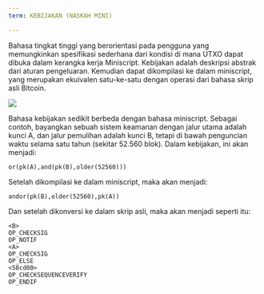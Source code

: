 ```yaml
---
term: KEBIJAKAN (NASKAH MINI)

---
```

Bahasa tingkat tinggi yang berorientasi pada pengguna yang memungkinkan spesifikasi sederhana dari kondisi di mana UTXO dapat dibuka dalam kerangka kerja Miniscript. Kebijakan adalah deskripsi abstrak dari aturan pengeluaran. Kemudian dapat dikompilasi ke dalam miniscript, yang merupakan ekuivalen satu-ke-satu dengan operasi dari bahasa skrip asli Bitcoin.

![](../../dictionnaire/assets/30.webp)

Bahasa kebijakan sedikit berbeda dengan bahasa miniscript. Sebagai contoh, bayangkan sebuah sistem keamanan dengan jalur utama adalah kunci A, dan jalur pemulihan adalah kunci B, tetapi di bawah penguncian waktu selama satu tahun (sekitar 52.560 blok). Dalam kebijakan, ini akan menjadi:

```plaintext
or(pk(A),and(pk(B),older(52560)))
```

Setelah dikompilasi ke dalam miniscript, maka akan menjadi:

```plaintext
andor(pk(B),older(52560),pk(A))
```

Dan setelah dikonversi ke dalam skrip asli, maka akan menjadi seperti itu:

```plaintext
<B>
OP_CHECKSIG
OP_NOTIF
<A>
OP_CHECKSIG
OP_ELSE
<50cd00>
OP_CHECKSEQUENCEVERIFY
OP_ENDIF
```